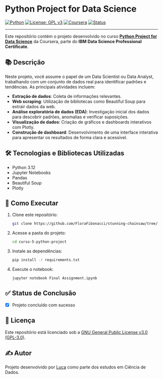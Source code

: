 
# Python Project for Data Science

[![Python](https://img.shields.io/badge/Python-3.12-blue.svg)](https://www.python.org/)
[![License: GPL v3](https://img.shields.io/badge/License-GPLv3-blue.svg)](https://www.gnu.org/licenses/gpl-3.0)
[![Coursera](https://img.shields.io/badge/Coursera-IBM%20Data%20Science-blue.svg)](https://www.coursera.org/learn/python-project-for-data-science)
[![Status](https://img.shields.io/badge/Status-Concluído-brightgreen.svg)]()

---

Este repositório contém o projeto desenvolvido no curso **[Python Project for Data Science](https://www.coursera.org/learn/python-project-for-data-science)** da Coursera, parte do **IBM Data Science Professional Certificate**.

## 📚 Descrição

Neste projeto, você assume o papel de um Data Scientist ou Data Analyst, trabalhando com um conjunto de dados real para identificar padrões e tendências. As principais atividades incluem:

- **Extração de dados**: Coleta de informações relevantes.
- **Web scraping**: Utilização de bibliotecas como Beautiful Soup para extrair dados da web.
- **Análise exploratória de dados (EDA)**: Investigação inicial dos dados para descobrir padrões, anomalias e verificar suposições.
- **Visualização de dados**: Criação de gráficos e dashboards interativos com Plotly.
- **Construção de dashboard**: Desenvolvimento de uma interface interativa para apresentar os resultados de forma clara e acessível.

## 🛠️ Tecnologias e Bibliotecas Utilizadas

- Python 3.12
- Jupyter Notebooks
- Pandas
- Beautiful Soup
- Plotly

## 🚀 Como Executar

1. Clone este repositório:
   ```bash
   git clone https://github.com/FloraFibonacci/stunning-chainsaw/tree/972dc3ebb8a03f3c6f6f39142d521d9a28785d2c/ibm-data-science-projects/curso-5-python-project.git
   ```

2. Acesse a pasta do projeto:
   ```bash
   cd curso-5-python-project
   ```

3. Instale as dependências:
   ```bash
   pip install -r requirements.txt
   ```

4. Execute o notebook:
   ```bash
   jupyter notebook Final Assignment.ipynb
   ```

## ✅ Status de Conclusão

- [x] Projeto concluído com sucesso

## 📄 Licença

Este repositório está licenciado sob a [GNU General Public License v3.0 (GPL-3.0)](LICENSE).

## ✍️ Autor

Projeto desenvolvido por [Luca](https://github.com/FloraFibonacci) como parte dos estudos em Ciência de Dados.
